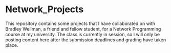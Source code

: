 # Network_Projects

This repository contains some projects that I have collaborated on with Bradley Wellman, a friend and fellow student, for a Network Programming course at my university.
The class is currently in session, so I will only be posting content here after the submission deadlines and grading have taken place.
